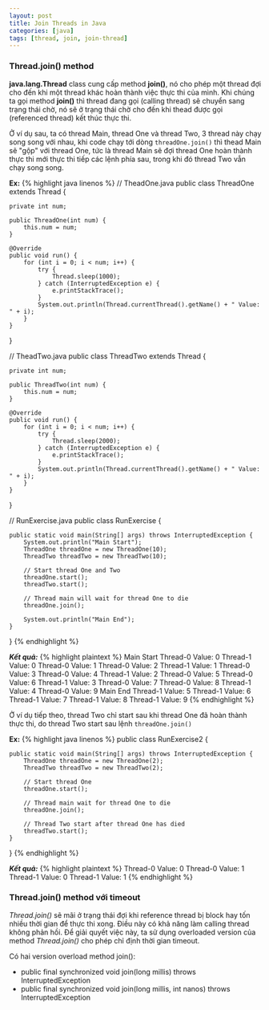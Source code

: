 ```yaml
---
layout: post
title: Join Threads in Java
categories: [java]
tags: [thread, join, join-thread]
---
```


### Thread.join() method
**java.lang.Thread** class cung cấp method **join()**, nó cho phép một thread đợi cho đến khi một thread khác hoàn thành việc thực thi của mình. Khi chúng ta gọi method **join()** thì thread đang gọi (calling thread) sẽ chuyển sang trạng thái chờ, nó sẽ ở trạng thái chờ cho đến khi thead được gọi (referenced thread) kết thúc thực thi.

Ở ví dụ sau, ta có thread Main, thread One và thread Two, 3 thread này chạy song song với nhau, khi code chạy tới dòng `threadOne.join()` thì thead Main sẽ "gộp" với thread One, tức là thread Main sẽ đợi thread One hoàn thành thực thi mới thực thi tiếp các lệnh phía sau, trong khi đó thread Two vẫn chạy song song.

**Ex:**
{% highlight java linenos %}
// TheadOne.java
public class ThreadOne extends Thread {

    private int num;

    public ThreadOne(int num) {
        this.num = num;
    }

    @Override
    public void run() {
        for (int i = 0; i < num; i++) {
            try {
                Thread.sleep(1000);
            } catch (InterruptedException e) {
                e.printStackTrace();
            }
            System.out.println(Thread.currentThread().getName() + " Value: " + i);
        }
    }
}

// TheadTwo.java
public class ThreadTwo extends Thread {

    private int num;

    public ThreadTwo(int num) {
        this.num = num;
    }

    @Override
    public void run() {
        for (int i = 0; i < num; i++) {
            try {
                Thread.sleep(2000);
            } catch (InterruptedException e) {
                e.printStackTrace();
            }
            System.out.println(Thread.currentThread().getName() + " Value: " + i);
        }
    }
}

// RunExercise.java
public class RunExercise {

    public static void main(String[] args) throws InterruptedException {
        System.out.println("Main Start");
        ThreadOne threadOne = new ThreadOne(10);
        ThreadTwo threadTwo = new ThreadTwo(10);

        // Start thread One and Two
        threadOne.start();
        threadTwo.start();

        // Thread main will wait for thread One to die
        threadOne.join();

        System.out.println("Main End");
    }
}
{% endhighlight %}

***Kết quả:***
{% highlight plaintext %}
Main Start
Thread-0 Value: 0
Thread-1 Value: 0
Thread-0 Value: 1
Thread-0 Value: 2
Thread-1 Value: 1
Thread-0 Value: 3
Thread-0 Value: 4
Thread-1 Value: 2
Thread-0 Value: 5
Thread-0 Value: 6
Thread-1 Value: 3
Thread-0 Value: 7
Thread-0 Value: 8
Thread-1 Value: 4
Thread-0 Value: 9
Main End
Thread-1 Value: 5
Thread-1 Value: 6
Thread-1 Value: 7
Thread-1 Value: 8
Thread-1 Value: 9
{% endhighlight %}

Ở ví dụ tiếp theo, thread Two chỉ start sau khi thread One đã hoàn thành thực thi, do thread Two start sau lệnh `threadOne.join()`

**Ex:**
{% highlight java linenos %}
public class RunExercise2 {

    public static void main(String[] args) throws InterruptedException {
        ThreadOne threadOne = new ThreadOne(2);
        ThreadTwo threadTwo = new ThreadTwo(2);

        // Start thread One
        threadOne.start();

        // Thread main wait for thread One to die
        threadOne.join();

        // Thread Two start after thread One has died
        threadTwo.start();
    }
}
{% endhighlight %}

***Kết quả:***
{% highlight plaintext %}
Thread-0 Value: 0
Thread-0 Value: 1
Thread-1 Value: 0
Thread-1 Value: 1
{% endhighlight %}

### Thread.join() method với timeout

*Thread.join()* sẽ mãi ở trạng thái đợi khi reference thread bị block hay tốn nhiều thời gian để thực thi xong. Điều này có khả năng làm calling thread không phản hồi. Để giải quyết việc này, ta sử dụng overloaded version của method *Thread.join()* cho phép chỉ định thời gian timeout.

Có hai version overload method join():

* public final synchronized void join(long millis) throws InterruptedException
* public final synchronized void join(long millis, int nanos) throws InterruptedException